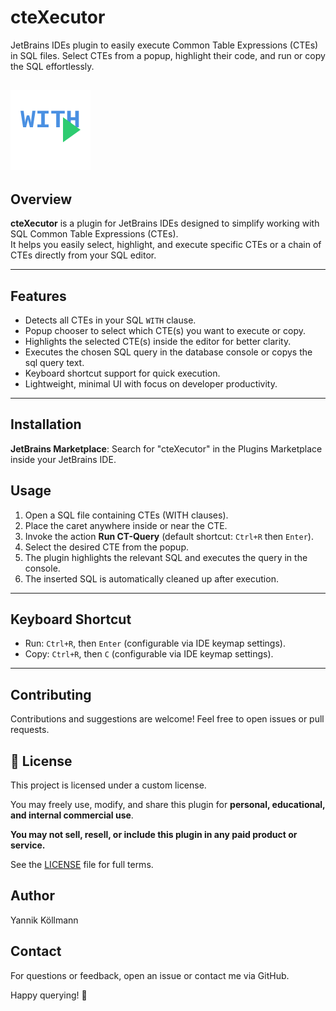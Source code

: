 # cteXecutor
JetBrains IDEs plugin to easily execute Common Table Expressions (CTEs) in SQL files. Select CTEs from a popup, highlight their code, and run or copy the SQL effortlessly.

![Plugin Logo](src/main/resources/META-INF/pluginIcon.svg)
---

## Overview

**cteXecutor** is a plugin for JetBrains IDEs designed to simplify working with SQL Common Table Expressions (CTEs).  
It helps you easily select, highlight, and execute specific CTEs or a chain of CTEs directly from your SQL editor.

---

## Features

- Detects all CTEs in your SQL `WITH` clause.
- Popup chooser to select which CTE(s) you want to execute or copy.
- Highlights the selected CTE(s) inside the editor for better clarity.
- Executes the chosen SQL query in the database console or copys the sql query text.
- Keyboard shortcut support for quick execution.
- Lightweight, minimal UI with focus on developer productivity.

---

## Installation

**JetBrains Marketplace**: Search for "cteXecutor" in the Plugins Marketplace inside your JetBrains IDE.

## Usage

1. Open a SQL file containing CTEs (WITH clauses).
2. Place the caret anywhere inside or near the CTE.
3. Invoke the action **Run CT-Query** (default shortcut: `Ctrl+R` then `Enter`).
4. Select the desired CTE from the popup.
5. The plugin highlights the relevant SQL and executes the query in the console.
6. The inserted SQL is automatically cleaned up after execution.

---

## Keyboard Shortcut

- Run: `Ctrl+R`, then `Enter` (configurable via IDE keymap settings).
- Copy: `Ctrl+R`, then `C` (configurable via IDE keymap settings).

---


## Contributing
Contributions and suggestions are welcome! Feel free to open issues or pull requests.

## 📄 License

This project is licensed under a custom license.

You may freely use, modify, and share this plugin for **personal, educational, and internal commercial use**.

**You may not sell, resell, or include this plugin in any paid product or service.**

See the [LICENSE](LICENSE) file for full terms.

## Author
Yannik Köllmann

## Contact
For questions or feedback, open an issue or contact me via GitHub.

Happy querying! 🚀
